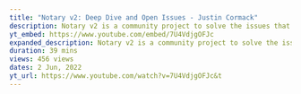 ```yaml
---
title: "Notary v2: Deep Dive and Open Issues - Justin Cormack"
description: Notary v2 is a community project to solve the issues that the existing Notary project has that have hindered widespread adoption. The project is a community initiative with the main registry operators, including Docker, Microsoft and Amazon, as well as a...
yt_embed: https://www.youtube.com/embed/7U4VdjgOFJc
expanded_description: Notary v2 is a community project to solve the issues that the existing Notary project has that have hindered widespread adoption. The project is a community initiative with the main registry operators, including Docker, Microsoft and Amazon, as well as a broad community of other interested parties and end users. This talk will cover an overview of the project status and cover the open issues and current working areas for the project, around formats and standardisation, open security issues and future work.
duration: 39 mins
views: 456 views
dates: 2 Jun, 2022
yt_url: https://www.youtube.com/watch?v=7U4VdjgOFJc&t
---
```


